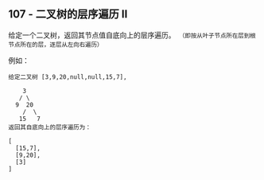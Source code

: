 ## 107 - 二叉树的层序遍历 II
给定一个二叉树，返回其节点值自底向上的层序遍历。` （即按从叶子节点所在层到根节点所在的层，逐层从左向右遍历）`

例如：
```
给定二叉树 [3,9,20,null,null,15,7],

    3
   / \
  9  20
    /  \
   15   7
返回其自底向上的层序遍历为：

[
  [15,7],
  [9,20],
  [3]
]
```